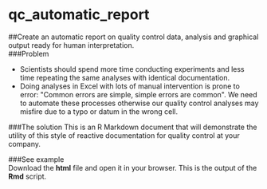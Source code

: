 # qc_automatic_report
##Create an automatic report on quality control data, analysis and graphical output ready for human interpretation.  
###Problem
* Scientists should spend more time conducting experiments and less time repeating the same analyses with identical documentation.  
* Doing analyses in Excel with lots of manual intervention is prone to error: "Common errors are simple, simple errors are common". We need to automate these processes otherwise our quality control analyses may misfire due to a typo or datum in the wrong cell.

###The solution
This is an R Markdown document that will demonstrate the utility of this style of reactive documentation for quality control at your company.

###See example  
Download the **html** file and open it in your browser. This is the output of the **Rmd** script.
